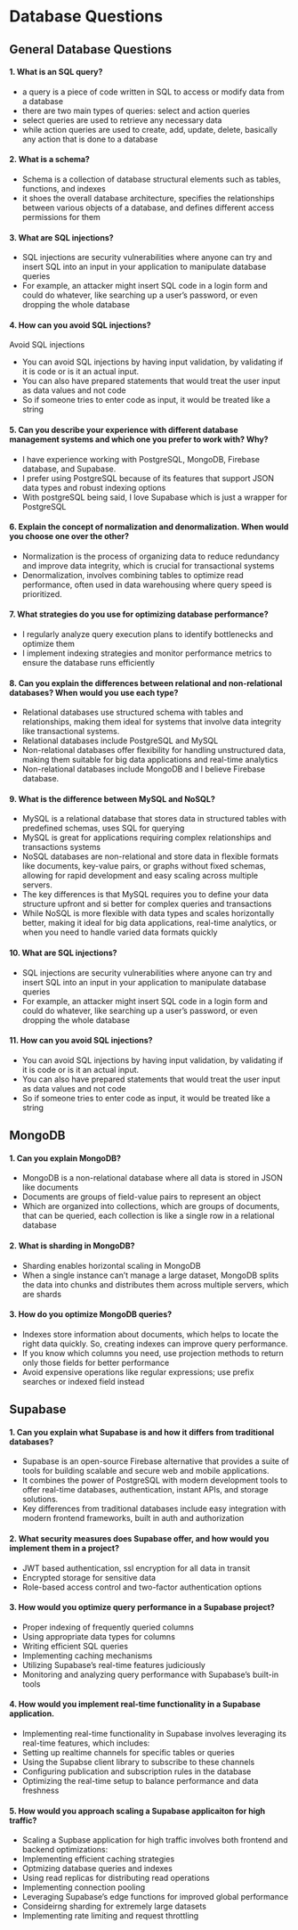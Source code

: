 # Database Questions

## General Database Questions 

#### 1. What is an SQL query?

- a query is a piece of code written in SQL to access or modify data from a database
- there are two main types of queries: select and action queries
- select queries are used to retrieve any necessary data
- while action queries are used to create, add, update, delete, basically any action that is done to a database

#### 2. What is a schema?

- Schema is a collection of database structural elements such as tables, functions, and indexes
- it shoes the overall database architecture, specifies the relationships between various objects of a database, and defines different access permissions for them

#### 3. What are SQL injections?
- SQL injections are security vulnerabilities where anyone can try and insert SQL into an input in your application to manipulate database queries
- For example, an attacker might insert SQL code in a login form and could do whatever, like searching up a user’s password, or even dropping the whole database

#### 4. How can you avoid SQL injections?
Avoid SQL injections
- You can avoid SQL injections by having input validation, by validating if it is code or is it an actual input.
- You can also  have prepared statements that would treat the user input as data values and not code
- So if someone tries to enter code as input, it would be treated like a string

#### 5. Can you describe your experience with different database management systems and which one you prefer to work with? Why?

- I have experience working with  PostgreSQL, MongoDB, Firebase database, and Supabase.
- I prefer using PostgreSQL because of its features that support JSON data types and robust indexing options
- With postgreSQL being said, I love Supabase which is just a wrapper for PostgreSQL

#### 6. Explain the concept of normalization and denormalization. When would you choose one over the other?

- Normalization is the process of organizing data to reduce redundancy and improve data integrity, which is crucial for transactional systems
- Denormalization, involves combining tables to optimize read performance, often used in data warehousing where query speed is prioritized.

#### 7. What strategies do you use for optimizing database performance?
- I regularly analyze query execution plans to identify bottlenecks and optimize them
- I implement indexing strategies and monitor performance metrics to ensure the database runs efficiently

#### 8. Can you explain the differences between relational and non-relational databases? When would you use each type?

- Relational databases use structured schema with tables and relationships, making them ideal for systems that involve data integrity like transactional systems.
- Relational databases include PostgreSQL and MySQL
- Non-relational databases offer flexibility for handling unstructured data, making them suitable for big data applications and real-time analytics
- Non-relational databases include MongoDB and I believe Firebase database.

#### 9. What is the difference between MySQL and NoSQL?

- MySQL is a relational database that stores data in structured tables with predefined schemas, uses SQL for querying
- MySQL is great for applications requiring complex relationships and transactions systems
- NoSQL databases are non-relational and store data in flexible formats like documents, key-value pairs, or graphs without fixed schemas, allowing for rapid development and easy scaling across multiple servers. 
- The key differences is that MySQL requires you to define your data structure upfront and si better for complex queries and transactions
- While NoSQL is more flexible with data types and scales horizontally better, making it ideal for big data applications, real-time analytics, or when you need to handle varied data formats quickly

#### 10. What are SQL injections?
- SQL injections are security vulnerabilities where anyone can try and insert SQL into an input in your application to manipulate database queries
- For example, an attacker might insert SQL code in a login form and could do whatever, like searching up a user’s password, or even dropping the whole database

#### 11. How can you avoid SQL injections?
- You can avoid SQL injections by having input validation, by validating if it is code or is it an actual input.
- You can also  have prepared statements that would treat the user input as data values and not code
- So if someone tries to enter code as input, it would be treated like a string


## MongoDB

#### 1. Can you explain MongoDB?

- MongoDB is a non-relational database where all data is stored in JSON like documents
- Documents are groups of field-value pairs to represent an object
- Which are organized into collections, which are groups of documents, that can be queried, each collection is like a single row in a relational database

#### 2. What is sharding in MongoDB?
- Sharding enables horizontal scaling in MongoDB
- When a single instance can’t manage a large dataset, MongoDB splits the data into chunks and distributes them across multiple servers, which are shards

#### 3. How do you optimize MongoDB queries?
- Indexes store information about documents, which helps to locate the right data quickly. So, creating indexes can improve query performance.
- If you know which columns you need, use projection methods to return only those fields for better performance
- Avoid expensive operations like regular expressions; use prefix searches or indexed field instead


## Supabase

#### 1. Can you explain what Supabase is and how it differs from traditional databases?
- Supabase is an open-source Firebase alternative that provides a suite of tools for building scalable and secure web and mobile applications. 
- It combines the power of PostgreSQL with modern development tools to offer real-time databases, authentication, instant APIs, and storage solutions.
- Key differences from traditional databases include easy integration with modern frontend frameworks, built in auth and authorization

#### 2. What security measures does Supabase offer, and how would you implement them in a project?
- JWT based authentication, ssl encryption for all data in transit
- Encrypted storage for sensitive data
- Role-based access control and two-factor authentication options

#### 3. How would you optimize query performance in a Supabase project?
- Proper indexing of frequently queried columns
- Using appropriate data types for columns
- Writing efficient SQL queries
- Implementing caching mechanisms
- Utilizing Supabase’s real-time features judiciously
- Monitoring and analyzing query performance with Supabase’s built-in tools

#### 4. How would you implement real-time functionality in a Supabase application.
- Implementing real-time functionality in Supabase involves leveraging its real-time features, which includes: 
- Setting up realtime channels for specific tables or queries
- Using the Supabse client library to subscribe to these channels
- Configuring publication and subscription rules in the database
- Optimizing the real-time setup to balance performance and data freshness

#### 5. How would you approach scaling a Supabase applicaiton for high traffic?
- Scaling a Supbase application for high traffic involves both frontend and backend optimizations:
- Implementing efficient caching strategies
- Optmizing database queries and indexes 
- Using read replicas for distributing read operations
- Implementing connection pooling
- Leveraging Supabase’s edge functions for improved global performance
- Consideirng sharding for extremely large datasets
- Implementing rate limiting and request throttling

